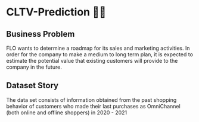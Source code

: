 # CLTV-Prediction 🥾👢

## Business Problem
FLO wants to determine a roadmap for its sales and marketing activities. In order for the company to make a medium to long term plan, it is expected to estimate the potential value that existing customers will provide to the company in the future.

## Dataset Story
The data set consists of information obtained from the past shopping behavior of customers who made their last purchases as OmniChannel (both online and offline shoppers) in 2020 - 2021
